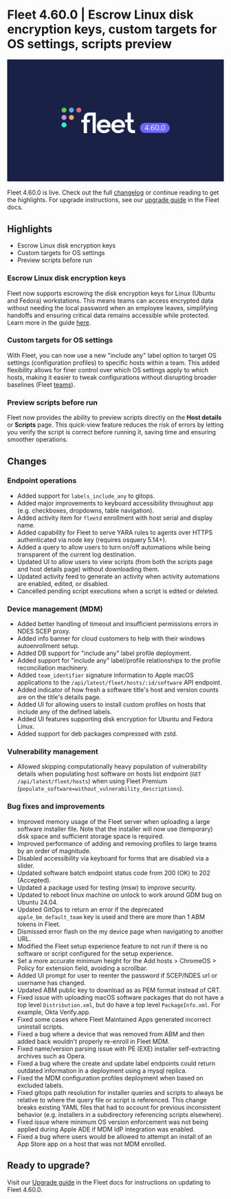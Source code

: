 # Fleet 4.60.0 | Escrow Linux disk encryption keys, custom targets for OS settings, scripts preview

![Fleet 4.60.0](../website/assets/images/articles/fleet-4.60.0-1600x900@2x.png)

Fleet 4.60.0 is live. Check out the full [changelog](https://github.com/fleetdm/fleet/releases/tag/fleet-v4.60.0) or continue reading to get the highlights.
For upgrade instructions, see our [upgrade guide](https://fleetdm.com/docs/deploying/upgrading-fleet) in the Fleet docs.

## Highlights
- Escrow Linux disk encryption keys
- Custom targets for OS settings
- Preview scripts before run

### Escrow Linux disk encryption keys

Fleet now supports escrowing the disk encryption keys for Linux (Ubuntu and Fedora) workstations. This means teams can access encrypted data without needing the local password when an employee leaves, simplifying handoffs and ensuring critical data remains accessible while protected. Learn more in the guide [here](https://fleetdm.com/guides/enforce-disk-encryption).

### Custom targets for OS settings

With Fleet, you can now use a new "include any" label option to target OS settings (configuration profiles) to specific hosts within a team. This added flexibility allows for finer control over which OS settings apply to which hosts, making it easier to tweak configurations without disrupting broader baselines (Fleet [teams](https://fleetdm.com/guides/teams)).

### Preview scripts before run

Fleet now provides the ability to preview scripts directly on the **Host details** or **Scripts** page. This quick-view feature reduces the risk of errors by letting you verify the script is correct before running it, saving time and ensuring smoother operations.

## Changes

### Endpoint operations
- Added support for `labels_include_any` to gitops.
- Added major improvements to keyboard accessibility throughout app (e.g. checkboxes, dropdowns, table navigation).
- Added activity item for `fleetd` enrollment with host serial and display name.
- Added capability for Fleet to serve YARA rules to agents over HTTPS authenticated via node key (requires osquery 5.14+).
- Added a query to allow users to turn on/off automations while being transparent of the current log destination.
- Updated UI to allow users to view scripts (from both the scripts page and host details page) without downloading them.
- Updated activity feed to generate an activity when activity automations are enabled, edited, or disabled.
- Cancelled pending script executions when a script is edited or deleted.

### Device management (MDM)
- Added better handling of timeout and insufficient permissions errors in NDES SCEP proxy.
- Added info banner for cloud customers to help with their windows autoenrollment setup.
- Added DB support for "include any" label profile deployment.
- Added support for "include any" label/profile relationships to the profile reconciliation machinery.
- Added `team_identifier` signature information to Apple macOS applications to the `/api/latest/fleet/hosts/:id/software` API endpoint.
- Added indicator of how fresh a software title's host and version counts are on the title's details page.
- Added UI for allowing users to install custom profiles on hosts that include any of the defined labels.
- Added UI features supporting disk encryption for Ubuntu and Fedora Linux.
- Added support for deb packages compressed with zstd.

### Vulnerability management
- Allowed skipping computationally heavy population of vulnerability details when populating host software on hosts list endpoint (`GET /api/latest/fleet/hosts`) when using Fleet Premium (`populate_software=without_vulnerability_descriptions`).

### Bug fixes and improvements
- Improved memory usage of the Fleet server when uploading a large software installer file. Note that the installer will now use (temporary) disk space and sufficient storage space is required.
- Improved performance of adding and removing profiles to large teams by an order of magnitude.
- Disabled accessibility via keyboard for forms that are disabled via a slider.
- Updated software batch endpoint status code from 200 (OK) to 202 (Accepted).
- Updated a package used for testing (msw) to improve security.
- Updated to reboot linux machine on unlock to work around GDM bug on Ubuntu 24.04.
- Updated GitOps to return an error if the deprecated `apple_bm_default_team` key is used and there are more than 1 ABM tokens in Fleet.
- Dismissed error flash on the my device page when navigating to another URL.
- Modified the Fleet setup experience feature to not run if there is no software or script configured for the setup experience.
- Set a more accurate minimum height for the Add hosts > ChromeOS > Policy for extension field, avoiding a scrollbar.
- Added UI prompt for user to reenter the password if SCEP/NDES url or username has changed.
- Updated ABM public key to download as as PEM format instead of CRT.
- Fixed issue with uploading macOS software packages that do not have a top level `Distribution.xml`, but do have a top level `PackageInfo.xml`. For example, Okta Verify.app.
- Fixed some cases where Fleet Maintained Apps generated incorrect uninstall scripts.
- Fixed a bug where a device that was removed from ABM and then added back wouldn't properly re-enroll in Fleet MDM.
- Fixed name/version parsing issue with PE (EXE) installer self-extracting archives such as Opera.
- Fixed a bug where the create and update label endpoints could return outdated information in a deployment using a mysql replica.
- Fixed the MDM configuration profiles deployment when based on excluded labels.
- Fixed gitops path resolution for installer queries and scripts to always be relative to where the query file or script is referenced. This change breaks existing YAML files that had to account for previous inconsistent behavior (e.g. installers in a subdirectory referencing scripts elsewhere).
- Fixed issue where minimum OS version enforcement was not being applied during Apple ADE if MDM IdP integration was enabled.
- Fixed a bug where users would be allowed to attempt an install of an App Store app on a host that was not MDM enrolled.

## Ready to upgrade?

Visit our [Upgrade guide](https://fleetdm.com/docs/deploying/upgrading-fleet) in the Fleet docs for instructions on updating to Fleet 4.60.0.

<meta name="category" value="releases">
<meta name="authorFullName" value="Noah Talerman">
<meta name="authorGitHubUsername" value="noahtalerman">
<meta name="publishedOn" value="2024-11-27">
<meta name="articleTitle" value="Fleet 4.60.0 | Escrow Linux disk encryption keys, custom targets for OS settings, scripts preview">
<meta name="articleImageUrl" value="../website/assets/images/articles/fleet-4.60.0-1600x900@2x.png">